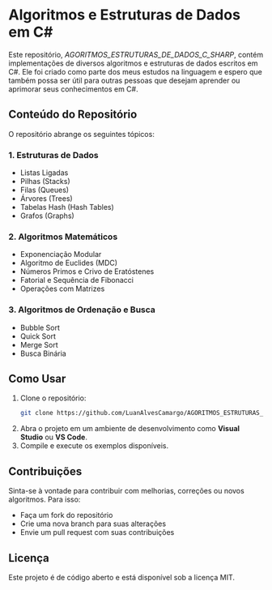 # Algoritmos e Estruturas de Dados em C#

Este repositório, *AGORITMOS_ESTRUTURAS_DE_DADOS_C_SHARP*, contém implementações de diversos algoritmos e estruturas de dados escritos em C#. Ele foi criado como parte dos meus estudos na linguagem e espero que também possa ser útil para outras pessoas que desejam aprender ou aprimorar seus conhecimentos em C#.

## Conteúdo do Repositório

O repositório abrange os seguintes tópicos:

### 1. Estruturas de Dados
- Listas Ligadas
- Pilhas (Stacks)
- Filas (Queues)
- Árvores (Trees)
- Tabelas Hash (Hash Tables)
- Grafos (Graphs)

### 2. Algoritmos Matemáticos
- Exponenciação Modular
- Algoritmo de Euclides (MDC)
- Números Primos e Crivo de Eratóstenes
- Fatorial e Sequência de Fibonacci
- Operações com Matrizes

### 3. Algoritmos de Ordenação e Busca
- Bubble Sort
- Quick Sort
- Merge Sort
- Busca Binária

## Como Usar

1. Clone o repositório:
   ```sh
   git clone https://github.com/LuanAlvesCamargo/AGORITMOS_ESTRUTURAS_DE_DADOS_C_SHARP.git
   ```
2. Abra o projeto em um ambiente de desenvolvimento como **Visual Studio** ou **VS Code**.
3. Compile e execute os exemplos disponíveis.

## Contribuições

Sinta-se à vontade para contribuir com melhorias, correções ou novos algoritmos. Para isso:
- Faça um fork do repositório
- Crie uma nova branch para suas alterações
- Envie um pull request com suas contribuições

## Licença

Este projeto é de código aberto e está disponível sob a licença MIT.
